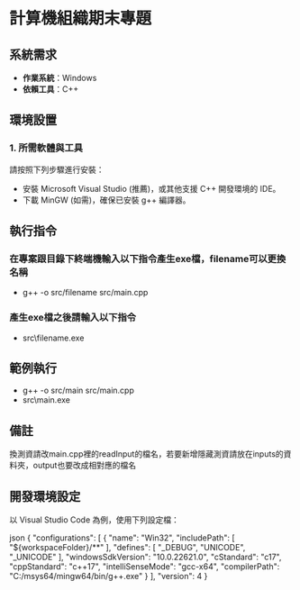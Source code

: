 # 計算機組織期末專題

## 系統需求
- **作業系統**：Windows
- **依賴工具**：C++

## 環境設置
### 1. 所需軟體與工具
請按照下列步驟進行安裝：
- 安裝 Microsoft Visual Studio (推薦)，或其他支援 C++ 開發環境的 IDE。
- 下載 MinGW (如需)，確保已安裝 g++ 編譯器。

## 執行指令
### 在專案跟目錄下終端機輸入以下指令產生exe檔，filename可以更換名稱
- g++ -o src/filename src/main.cpp
### 產生exe檔之後請輸入以下指令
- src\filename.exe

## 範例執行
- g++ -o src/main src/main.cpp
- src\main.exe

## 備註
換測資請改main.cpp裡的readInput的檔名，若要新增隱藏測資請放在inputs的資料夾，output也要改成相對應的檔名

## 開發環境設定
以 Visual Studio Code 為例，使用下列設定檔：

json
{
    "configurations": [
        {
            "name": "Win32",
            "includePath": [
                "${workspaceFolder}/**"
            ],
            "defines": [
                "_DEBUG",
                "UNICODE",
                "_UNICODE"
            ],
            "windowsSdkVersion": "10.0.22621.0",
            "cStandard": "c17",
            "cppStandard": "c++17",
            "intelliSenseMode": "gcc-x64",
            "compilerPath": "C:/msys64/mingw64/bin/g++.exe"
        }
    ],
    "version": 4
}
